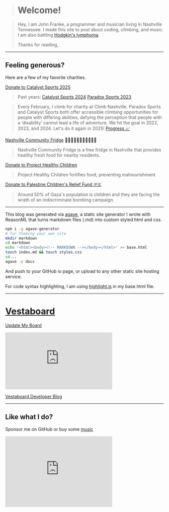 > # Welcome!

> Hey, I am John Franke, a programmer and musician living in Nashville Tennessee.
> I made this site to post about coding, climbing, and music. I am also battling [Hodgkin's lymphoma](blog/cancer/). 
>   
> Thanks for reading,

---

## Feeling generous? 

Here are a few of my favorite charities.

[Donate to Catalyst Sports 2025](https://p2p.onecause.com/challengeforaccess2025/john-franke)

> Past years:
> [Catalyst Sports 2024](https://www.mightycause.com/story/Qw3r4g)
> [Paradox Sports 2023](https://paradoxsports.salsalabs.org/paradoxmileclimbnashville2023/p/johnottenlipsfranke/index.html)

> Every February, I climb for charity at Climb Nashville. Paradox Sports and Catalyst Sports both offer accessible climbing opportunities for people with differing abilities, defying the perception that people with a ‘disability’ cannot lead a life of adventure. We hit the goal in 2022, 2023, and 2024. Let's do it again in 2025! [Progress 📈](https://docs.google.com/spreadsheets/d/1wzR7rOHaAEI6hJEl_Jkq6DBeE_NRLKLsFmJtyf-NRf8/edit?gid=0#gid=0)

[Nashville Community Fridge](https://www.instagram.com/nashvillecommunityfridge) 🥕🍉🥑🍅🍇🥝🍍🍊🍌🍈🥭

> Nashville Community Fridge is a free fridge in Nashville that provides healthy fresh food for nearby residents.


[Donate to Project Healthy Children](https://projecthealthychildren.org/)

> Project Healthy Children fortifies food, preventing malnourishment 

[Donate to Palestine Children's Relief Fund 🇵🇸](https://www.pcrf.net/)

> Around 50% of Gaza's population is children and they are facing the wrath of an indiscriminate bombing campaign.

---

This blog was generated via [agave](https://github.com/jottenlips/agave), a static site generator I wrote with ReasonML that turns markdown files (.md) into custom styled html and css.

```bash
npm i -g agave-generator
# for theming your own site
mkdir markdown
cd markdown
echo '<html><body><!-- MARKDOWN --></body></html>' >> base.html
touch index.md && touch styles.css
cd ..
agave -p docs
```

And push to your GitHub io page, or upload to any other static site hosting service.

For code syntax highlighting, I am using [highlight.js](https://highlightjs.org/) in my base.html file.

---

# [Vestaboard](https://www.vestaboard.com/)

[Update My Board](https://vb.plus/JOHNFRANKE)

<iframe src="https://digital.vestaboard.com/599c0a40V4c65V42cdV9b44Veb5045c630f3" width="340" height="181" scrolling="no" style="border: none"></iframe>

[Vestaboard Developer Blog](https://docs.vestaboard.com/blog)

---

## Like what I do?

Sponsor me on GitHub or buy some [music](https://ottobahn.bandcamp.com/)

<iframe src="https://github.com/sponsors/jottenlips/card" title="Sponsor jottenlips" height="225" width="340" style="border: 0;"></iframe>


